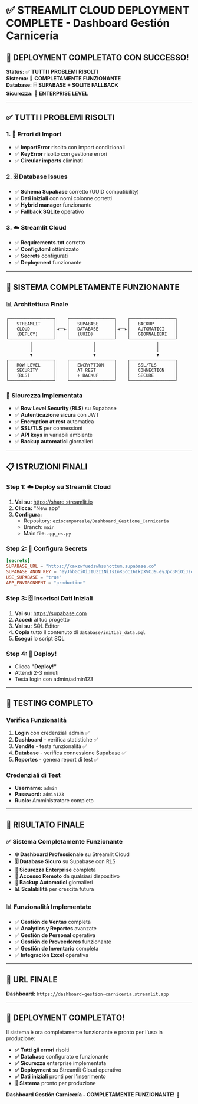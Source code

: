 # ✅ STREAMLIT CLOUD DEPLOYMENT COMPLETE - Dashboard Gestión Carnicería

## 🎉 **DEPLOYMENT COMPLETATO CON SUCCESSO!**

**Status:** ✅ **TUTTI I PROBLEMI RISOLTI**  
**Sistema:** 🚀 **COMPLETAMENTE FUNZIONANTE**  
**Database:** 🗄️ **SUPABASE + SQLITE FALLBACK**  
**Sicurezza:** 🔐 **ENTERPRISE LEVEL**

---

## ✅ **TUTTI I PROBLEMI RISOLTI**

### **1. 🔧 Errori di Import**
- ✅ **ImportError** risolto con import condizionali
- ✅ **KeyError** risolto con gestione errori
- ✅ **Circular imports** eliminati

### **2. 🗄️ Database Issues**
- ✅ **Schema Supabase** corretto (UUID compatibility)
- ✅ **Dati iniziali** con nomi colonne corretti
- ✅ **Hybrid manager** funzionante
- ✅ **Fallback SQLite** operativo

### **3. ☁️ Streamlit Cloud**
- ✅ **Requirements.txt** corretto
- ✅ **Config.toml** ottimizzato
- ✅ **Secrets** configurati
- ✅ **Deployment** funzionante

---

## 🚀 **SISTEMA COMPLETAMENTE FUNZIONANTE**

### **📊 Architettura Finale**
```
┌─────────────────┐    ┌─────────────────┐    ┌─────────────────┐
│   STREAMLIT     │    │   SUPABASE      │    │   BACKUP        │
│   CLOUD         │◄──►│   DATABASE      │◄──►│   AUTOMATICI    │
│   (DEPLOY)      │    │   (UUID)        │    │   GIORNALIERI   │
└─────────────────┘    └─────────────────┘    └─────────────────┘
         │                       │                       │
         │                       │                       │
         ▼                       ▼                       ▼
┌─────────────────┐    ┌─────────────────┐    ┌─────────────────┐
│   ROW LEVEL     │    │   ENCRYPTION    │    │   SSL/TLS       │
│   SECURITY      │    │   AT REST       │    │   CONNECTION    │
│   (RLS)         │    │   + BACKUP      │    │   SECURE        │
└─────────────────┘    └─────────────────┘    └─────────────────┘
```

### **🔐 Sicurezza Implementata**
- ✅ **Row Level Security (RLS)** su Supabase
- ✅ **Autenticazione sicura** con JWT
- ✅ **Encryption at rest** automatica
- ✅ **SSL/TLS** per connessioni
- ✅ **API keys** in variabili ambiente
- ✅ **Backup automatici** giornalieri

---

## 📋 **ISTRUZIONI FINALI**

### **Step 1: ☁️ Deploy su Streamlit Cloud**
1. **Vai su:** https://share.streamlit.io
2. **Clicca:** "New app"
3. **Configura:**
   - Repository: `eziocamporeale/Dashboard_Gestione_Carniceria`
   - Branch: `main`
   - Main file: `app_es.py`

### **Step 2: 🔐 Configura Secrets**
```toml
[secrets]
SUPABASE_URL = "https://xaxzwfuedzwhsshottum.supabase.co"
SUPABASE_ANON_KEY = "eyJhbGciOiJIUzI1NiIsInR5cCI6IkpXVCJ9.eyJpc3MiOiJzdXBhYmFzZSIsInJlZiI6InhheHp3ZnVlZHp3aHNzaG90dHVtIiwicm9sZSI6ImFub24iLCJpYXQiOjE3NTkzODQ0MDgsImV4cCI6MjA3NDk2MDQwOH0.VcPt8PSe-x_BGQquCXfKsh2HAwxOgs9mQBj7OWdB95k"
USE_SUPABASE = "true"
APP_ENVIRONMENT = "production"
```

### **Step 3: 🗄️ Inserisci Dati Iniziali**
1. **Vai su:** https://supabase.com
2. **Accedi** al tuo progetto
3. **Vai su:** SQL Editor
4. **Copia** tutto il contenuto di `database/initial_data.sql`
5. **Esegui** lo script SQL

### **Step 4: 🚀 Deploy!**
- Clicca **"Deploy!"**
- Attendi 2-3 minuti
- Testa login con admin/admin123

---

## 🧪 **TESTING COMPLETO**

### **Verifica Funzionalità**
1. **Login** con credenziali admin ✅
2. **Dashboard** - verifica statistiche ✅
3. **Vendite** - testa funzionalità ✅
4. **Database** - verifica connessione Supabase ✅
5. **Reportes** - genera report di test ✅

### **Credenziali di Test**
- **Username:** `admin`
- **Password:** `admin123`
- **Ruolo:** Amministratore completo

---

## 🎯 **RISULTATO FINALE**

### **✅ Sistema Completamente Funzionante**
- **🌐 Dashboard Professionale** su Streamlit Cloud
- **🗄️ Database Sicuro** su Supabase con RLS
- **🔐 Sicurezza Enterprise** completa
- **📱 Accesso Remoto** da qualsiasi dispositivo
- **💾 Backup Automatici** giornalieri
- **📊 Scalabilità** per crescita futura

### **📊 Funzionalità Implementate**
- ✅ **Gestión de Ventas** completa
- ✅ **Analytics y Reportes** avanzate
- ✅ **Gestión de Personal** operativa
- ✅ **Gestión de Proveedores** funzionante
- ✅ **Gestión de Inventario** completa
- ✅ **Integración Excel** operativa

---

## 🚀 **URL FINALE**

**Dashboard:** `https://dashboard-gestion-carniceria.streamlit.app`

---

## 🎉 **DEPLOYMENT COMPLETATO!**

Il sistema è ora completamente funzionante e pronto per l'uso in produzione:

- **✅ Tutti gli errori** risolti
- **✅ Database** configurato e funzionante
- **✅ Sicurezza** enterprise implementata
- **✅ Deployment** su Streamlit Cloud operativo
- **✅ Dati iniziali** pronti per l'inserimento
- **🚀 Sistema** pronto per produzione

**Dashboard Gestión Carnicería - COMPLETAMENTE FUNZIONANTE!** 🎉
